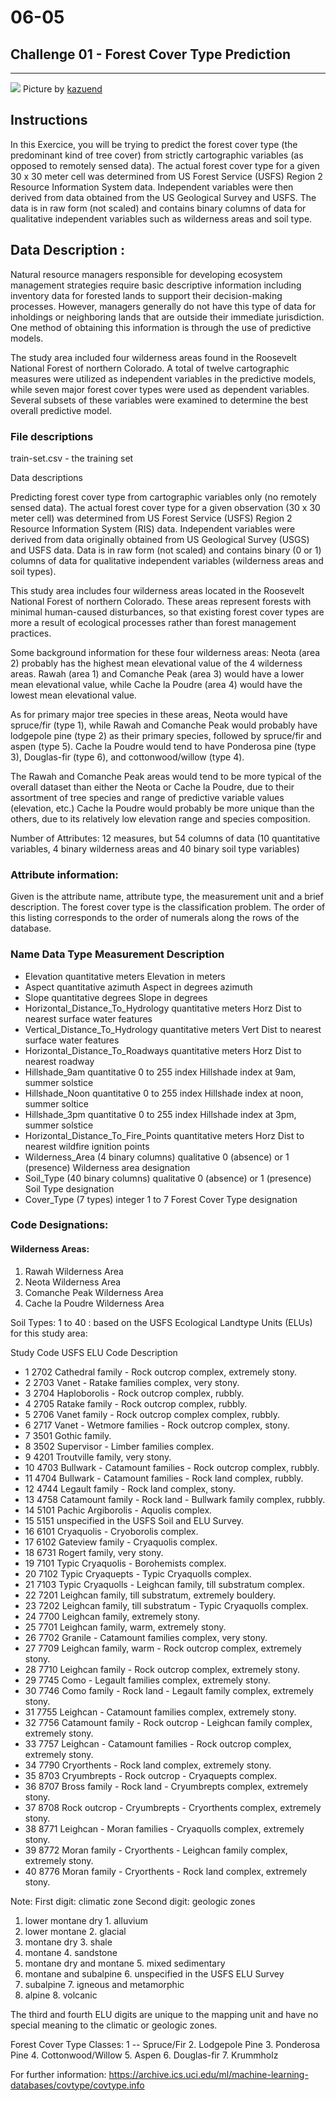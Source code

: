 # 06-05

## Challenge 01 - Forest Cover Type Prediction

---
![](https://images.unsplash.com/photo-1440342359743-84fcb8c21f21?ixlib=rb-1.2.1&ixid=eyJhcHBfaWQiOjEyMDd9&auto=format&fit=crop&w=1350&q=80)
Picture by [kazuend](https://unsplash.com/photos/19SC2oaVZW0)

## Instructions

In this Exercice, you will be trying to predict the forest cover type (the predominant kind of tree cover) from strictly cartographic variables (as opposed to remotely sensed data). The actual forest cover type for a given 30 x 30 meter cell was determined from US Forest Service (USFS) Region 2 Resource Information System data. Independent variables were then derived from data obtained from the US Geological Survey and USFS. The data is in raw form (not scaled) and contains binary columns of data for qualitative independent variables such as wilderness areas and soil type.



## Data Description :

Natural resource managers responsible for developing ecosystem management strategies require basic descriptive  information including inventory data for forested lands to support their decision-making processes. However, managers generally do not have this type of data for inholdings or neighboring lands that are outside their immediate jurisdiction. One method of obtaining this information is through the use of predictive models. 

The study area included four wilderness areas found in the Roosevelt National Forest of northern Colorado. A total of twelve cartographic measures were utilized as independent variables in the predictive models, while seven major forest cover types were used as dependent variables. Several subsets of these variables were examined to determine the best overall predictive model.

### File descriptions

train-set.csv - the training set


Data descriptions

Predicting forest cover type from cartographic variables only (no remotely sensed data). The actual forest cover type for a given observation (30 x 30 meter cell) was determined from US Forest Service (USFS) Region 2 Resource Information System  (RIS) data. Independent variables were derived from data originally obtained from US Geological Survey (USGS) and USFS data. Data is in raw form (not scaled) and contains binary (0 or 1) columns of data for qualitative independent variables (wilderness areas and soil types).

This study area includes four wilderness areas located in the Roosevelt National Forest of northern Colorado. These areas represent forests with minimal human-caused disturbances, so that existing forest cover types are more a result of  ecological processes rather than forest management practices.

Some background information for these four wilderness areas: Neota (area 2) probably has the highest mean elevational value of  the 4 wilderness areas. Rawah (area 1) and Comanche Peak (area 3) would have a lower mean elevational value, while Cache la Poudre (area 4) would have the lowest mean elevational value.

As for primary major tree species in these areas, Neota would have spruce/fir (type 1), while Rawah and Comanche Peak would probably have lodgepole pine (type 2) as their primary species, followed by spruce/fir and aspen (type 5). Cache la Poudre would tend to have  Ponderosa pine (type 3), Douglas-fir (type 6), and cottonwood/willow (type 4).

The Rawah and Comanche Peak areas would tend to be more typical of the overall dataset than either the Neota or Cache la Poudre, due to their assortment of tree species and range of predictive variable values (elevation, etc.) Cache la Poudre would probably be more unique than the others, due to its relatively low elevation range and species composition.


Number of Attributes: 12 measures, but 54 columns of data (10 quantitative variables, 4 binary wilderness areas and 40 binary soil type variables)


### Attribute information:

Given is the attribute name, attribute type, the measurement unit and a brief description. The forest cover type is the classification  problem. The order of this listing corresponds to the order of numerals along the rows of the database.

### Name Data Type Measurement Description

* Elevation quantitative meters Elevation in meters
* Aspect quantitative azimuth Aspect in degrees azimuth
* Slope quantitative degrees Slope in degrees
* Horizontal_Distance_To_Hydrology quantitative meters Horz Dist to nearest surface water features
* Vertical_Distance_To_Hydrology quantitative meters Vert Dist to nearest surface water features
* Horizontal_Distance_To_Roadways quantitative meters Horz Dist to nearest roadway
* Hillshade_9am quantitative 0 to 255 index Hillshade index at 9am, summer solstice
* Hillshade_Noon quantitative 0 to 255 index Hillshade index at noon, summer soltice
* Hillshade_3pm quantitative 0 to 255 index Hillshade index at 3pm, summer solstice
* Horizontal_Distance_To_Fire_Points quantitative meters Horz Dist to nearest wildfire ignition points
* Wilderness_Area (4 binary columns) qualitative 0 (absence) or 1 (presence) Wilderness area designation
* Soil_Type (40 binary columns) qualitative 0 (absence) or 1 (presence) Soil Type designation
* Cover_Type (7 types) integer 1 to 7 Forest Cover Type designation

### Code Designations:

#### Wilderness Areas:

1. Rawah Wilderness Area
2. Neota Wilderness Area
3. Comanche Peak Wilderness Area
4. Cache la Poudre Wilderness Area

Soil Types: 1 to 40 : based on the USFS Ecological Landtype Units (ELUs) for this study area:

Study Code USFS ELU Code Description
- 1 2702 Cathedral family - Rock outcrop complex, extremely stony.
- 2 2703 Vanet - Ratake families complex, very stony.
- 3 2704 Haploborolis - Rock outcrop complex, rubbly.
- 4 2705 Ratake family - Rock outcrop complex, rubbly.
- 5 2706 Vanet family - Rock outcrop complex complex, rubbly.
- 6 2717 Vanet - Wetmore families - Rock outcrop complex, stony.
- 7 3501 Gothic family.
- 8 3502 Supervisor - Limber families complex.
- 9 4201 Troutville family, very stony.
- 10 4703 Bullwark - Catamount families - Rock outcrop complex, rubbly.
- 11 4704 Bullwark - Catamount families - Rock land complex, rubbly.
- 12 4744 Legault family - Rock land complex, stony.
- 13 4758 Catamount family - Rock land - Bullwark family complex, rubbly.
- 14 5101 Pachic Argiborolis - Aquolis complex.
- 15 5151 unspecified in the USFS Soil and ELU Survey.
- 16 6101 Cryaquolis - Cryoborolis complex.
- 17 6102 Gateview family - Cryaquolis complex.
- 18 6731 Rogert family, very stony.
- 19 7101 Typic Cryaquolis - Borohemists complex.
- 20 7102 Typic Cryaquepts - Typic Cryaquolls complex.
- 21 7103 Typic Cryaquolls - Leighcan family, till substratum complex.
- 22 7201 Leighcan family, till substratum, extremely bouldery.
- 23 7202 Leighcan family, till substratum - Typic Cryaquolls complex.
- 24 7700 Leighcan family, extremely stony.
- 25 7701 Leighcan family, warm, extremely stony.
- 26 7702 Granile - Catamount families complex, very stony.
- 27 7709 Leighcan family, warm - Rock outcrop complex, extremely stony.
- 28 7710 Leighcan family - Rock outcrop complex, extremely stony.
- 29 7745 Como - Legault families complex, extremely stony.
- 30 7746 Como family - Rock land - Legault family complex, extremely stony.
- 31 7755 Leighcan - Catamount families complex, extremely stony.
- 32 7756 Catamount family - Rock outcrop - Leighcan family complex, extremely stony.
- 33 7757 Leighcan - Catamount families - Rock outcrop complex, extremely stony.
- 34 7790 Cryorthents - Rock land complex, extremely stony.
- 35 8703 Cryumbrepts - Rock outcrop - Cryaquepts complex.
- 36 8707 Bross family - Rock land - Cryumbrepts complex, extremely stony.
- 37 8708 Rock outcrop - Cryumbrepts - Cryorthents complex, extremely stony.
- 38 8771 Leighcan - Moran families - Cryaquolls complex, extremely stony.
- 39 8772 Moran family - Cryorthents - Leighcan family complex, extremely stony.
- 40 8776 Moran family - Cryorthents - Rock land complex, extremely stony.

Note: First digit: climatic zone Second digit: geologic zones
1. lower montane dry 1. alluvium
2. lower montane 2. glacial
3. montane dry 3. shale
4. montane 4. sandstone
5. montane dry and montane 5. mixed sedimentary
6. montane and subalpine 6. unspecified in the USFS ELU Survey
7. subalpine 7. igneous and metamorphic
8. alpine 8. volcanic

The third and fourth ELU digits are unique to the mapping unit and have no special meaning to the climatic or geologic zones.

Forest Cover Type Classes: 1 -- Spruce/Fir
2. Lodgepole Pine
3. Ponderosa Pine
4. Cottonwood/Willow
5. Aspen
6. Douglas-fir
7. Krummholz

For further information: https://archive.ics.uci.edu/ml/machine-learning-databases/covtype/covtype.info